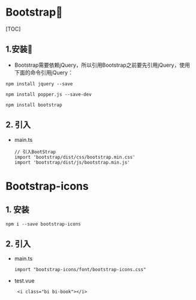 # Bootstrap🍄

[TOC]

## 1.安装🚀

- Bootstrap需要依赖jQuery，所以引用Bootstrap之前要先引用jQuery，使用下面的命令引用jQuery：

```
npm install jquery --save

npm install popper.js --save-dev

npm install bootstrap
```



## 2. 引入

- main.ts

  ```
  // 引入BootStrap
  import 'bootstrap/dist/css/bootstrap.min.css'
  import 'bootstrap/dist/js/bootstrap.min.js'
  ```
  
  



# Bootstrap-icons

## 1. 安装

```
npm i --save bootstrap-icons
```

## 2. 引入

- main.ts

  ```
  import "bootstrap-icons/font/bootstrap-icons.css"
  ```

- test.vue

  ```
   <i class="bi bi-book"></i>
  ```

  

